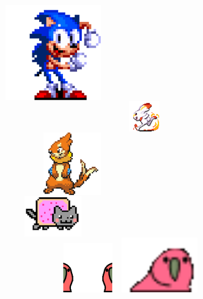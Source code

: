 <div align="left">
  <img src="sonic.gif" alt="sonicgif" style="width: 250px;">
</div>

<div align="right" style="margin-right: 100px;">
  <img src="scorbunny.gif" alt="scorbunnygif" style="width: 80px;">
</div>

<div align="left" style="margin-left: 100px;">
  <img src="buizel.gif" alt="buizelgif" style="width: 150px;">
</div>

<div align="left" style="margin-left: 50px;">
  <img src="nyancat.gif" alt="nyancatgif" style="width: 150px;">
</div>

<div align="right">
  <img src="parrot.gif" alt="parrotgif" style="margin-right: 20px;">
  <img src="parrot2.gif" alt="parrot2gif" style="width: 200px;">
</div>
